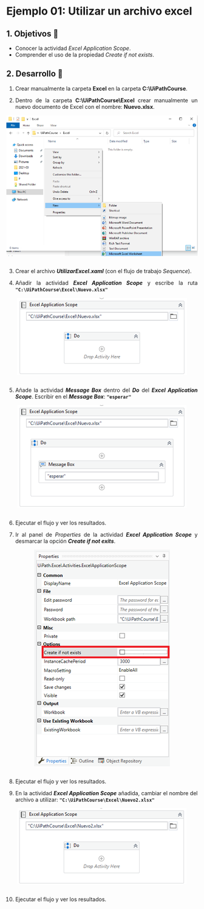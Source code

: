 # Ejemplo 01: Utilizar un archivo excel

<div style="text-align: justify;">

## 1. Objetivos :dart:

- Conocer la actividad *Excel Application Scope*.
- Comprender el uso de la propiedad *Create if not exists*. 

## 2. Desarrollo :hammer:

1. Crear manualmente la carpeta **Excel** en la carpeta **C:\UiPathCourse**.

2. Dentro de la carpeta **C:\UiPathCourse\Excel** crear manualmente un nuevo documento de Excel con el nombre: **Nuevo.xlsx**.

<div align="center">
<img src="assets/image02.png" align="center">
</div>
<br>

3. Crear el archivo ***UtilizarExcel.xaml*** (con el flujo de trabajo *Sequence*).

4. Añadir la actividad ***Excel Application Scope*** y escribe la ruta **`"C:\UiPathCourse\Excel\Nuevo.xlsx"`**

<div align="center">
<img src="assets/image04.png" align="center">
</div>
<br>

5. Añade la actividad ***Message Box*** dentro del ***Do*** del ***Excel Application Scope***. Escribir en el ***Message Box***: **`"esperar"`**

<div align="center">
<img src="assets/image05.png" align="center">
</div>
<br>

6. Ejecutar el flujo y ver los resultados.

7. Ir al panel de *Properties* de la actividad ***Excel Application Scope*** y desmarcar la opción ***Create if not exits***.

<div align="center">
<img src="assets/image07.png" align="center">
</div>
<br>

8. Ejecutar el flujo y ver los resultados.

9. En la actividad ***Excel Application Scope*** añadida, cambiar el nombre del archivo a utilizar: **`"C:\UiPathCourse\Excel\Nuevo2.xlsx"`** 

<div align="center">
<img src="assets/image09.png" align="center">
</div>
<br>

10. Ejecutar el flujo y ver los resultados.

</div>